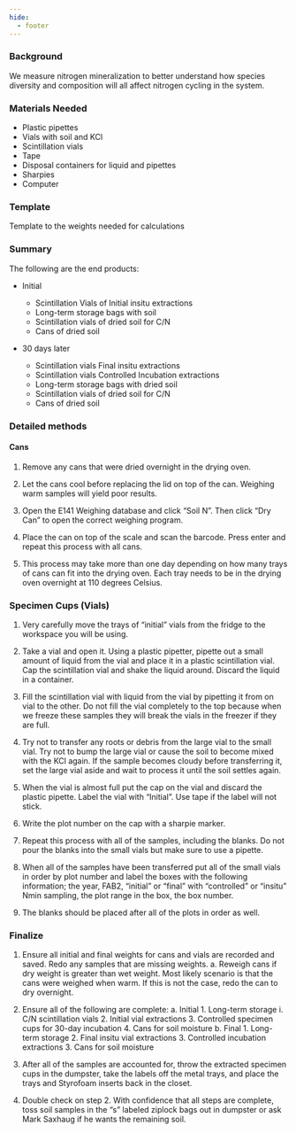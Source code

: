 ```yaml
---
hide:
  - footer
---
```


### Background 
We measure nitrogen mineralization to better understand how species diversity and composition will all affect nitrogen cycling in the system. 

### Materials Needed
- Plastic pipettes						
- Vials with soil and KCl
- Scintillation vials						
- Tape
- Disposal containers for liquid and pipettes 			
- Sharpies
- Computer						


### Template
Template to the weights needed for calculations

### Summary
The following are the end products:  

- Initial
    - Scintillation Vials of Initial insitu extractions
    - Long-term storage bags with soil
    - Scintillation vials of dried soil for C/N
    - Cans of dried soil
    
- 30 days later
    - Scintillation vials Final insitu extractions
    - Scintillation vials Controlled Incubation extractions
    - Long-term storage bags with dried soil
    - Scintillation vials of dried soil for C/N
    - Cans of dried soil

### Detailed methods
#### Cans
1)	Remove any cans that were dried overnight in the drying oven. 

2)	Let the cans cool before replacing the lid on top of the can. Weighing warm samples will yield poor results.

3)	Open the E141 Weighing database and click “Soil N”. Then click “Dry Can” to open the correct weighing program.

4)	Place the can on top of the scale and scan the barcode. Press enter and repeat this process with all cans.

5)	This process may take more than one day depending on how many trays of cans can fit into the drying oven. Each tray needs to be in the drying oven overnight at 110 degrees Celsius. 

### Specimen Cups (Vials)
1)	Very carefully move the trays of “initial” vials from the fridge to the workspace you will be using. 

2)	Take a vial and open it. Using a plastic pipetter, pipette out a small amount of liquid from the vial and place it in a plastic scintillation vial. Cap the scintillation vial and shake the liquid around. Discard the liquid in a container.

3)	Fill the scintillation vial with liquid from the vial by pipetting it from on vial to the other. Do not fill the vial completely to the top because when we freeze these samples they will break the vials in the freezer if they are full.

4)	Try not to transfer any roots or debris from the large vial to the small vial. Try not to bump the large vial or cause the soil to become mixed with the KCl again. If the sample becomes cloudy before transferring it, set the large vial aside and wait to process it until the soil settles again. 

5)	When the vial is almost full put the cap on the vial and discard the plastic pipette. Label the vial with “Initial”.  Use tape if the label will not stick.

6)	Write the plot number on the cap with a sharpie marker. 

7)	Repeat this process with all of the samples, including the blanks. Do not pour the blanks into the small vials but make sure to use a pipette. 

8)	When all of the samples have been transferred put all of the small vials in order by plot number and label the boxes with the following information; the year, FAB2, “initial” or “final” with “controlled” or  “insitu” Nmin sampling, the plot range in the box, the box number.

9)	The blanks should be placed after all of the plots in order as well. 

### Finalize
1)	Ensure all initial and final weights for cans and vials are recorded and saved. Redo any samples that are missing weights. 
    a.	Reweigh cans if dry weight is greater than wet weight. Most likely scenario is that the cans were weighed when warm. If this is not the case, redo the can to dry overnight. 

2)	Ensure all of the following are complete:
    a. Initial
        1. Long-term storage
            i. C/N scintillation vials
        2. Initial vial extractions
        3. Controlled specimen cups for 30-day incubation
        4. Cans for soil moisture
    b. Final
        1. Long-term storage
        2. Final insitu vial extractions
        3. Controlled incubation extractions
        3. Cans for soil moisture

3)	After all of the samples are accounted for, throw the extracted specimen cups in the dumpster, take the labels off the metal trays, and place the trays and Styrofoam inserts back in the closet.

4)	Double check on step 2. With confidence that all steps are complete, toss soil samples in the “s” labeled ziplock bags out in dumpster or ask Mark Saxhaug if he wants the remaining soil.
